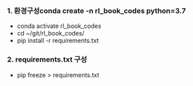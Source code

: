 ### 1. 환경구성conda create -n rl_book_codes python=3.7
- conda activate rl_book_codes
- cd ~/git/rl_book_codes/
- pip install -r requirements.txt

### 2. requirements.txt 구성 
- pip freeze > requirements.txt
